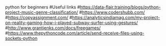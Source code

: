 python for beginners
 #Useful links
 #https://data-flair.training/blogs/python-project-music-genre-classification/
 #https://www.codershubb.com/
 #https://copyassignment.com/
 #https://analyticsindiamag.com/my-project-on-reality-gaming-how-i-played-subway-surfer-using-gestures/
 #http://www.grantjenks.com/docs/freegames/
 #https://www.thepythoncode.com/article/send-receive-files-using-sockets-python
 
